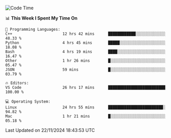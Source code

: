 
<!--START_SECTION:waka-->
![Code Time](http://img.shields.io/badge/Code%20Time-2%2C795%20hrs%2048%20mins-blue)

📊 **This Week I Spent My Time On** 

```text
💬 Programming Languages: 
C++                      12 hrs 42 mins      ████████████░░░░░░░░░░░░░   48.33 % 
Python                   4 hrs 45 mins       █████░░░░░░░░░░░░░░░░░░░░   18.08 % 
Bash                     4 hrs 19 mins       ████░░░░░░░░░░░░░░░░░░░░░   16.47 % 
Other                    1 hr 26 mins        █░░░░░░░░░░░░░░░░░░░░░░░░   05.47 % 
JSON                     59 mins             █░░░░░░░░░░░░░░░░░░░░░░░░   03.79 % 

🔥 Editors: 
VS Code                  26 hrs 17 mins      █████████████████████████   100.00 % 

💻 Operating System: 
Linux                    24 hrs 55 mins      ████████████████████████░   94.82 % 
Mac                      1 hr 21 mins        █░░░░░░░░░░░░░░░░░░░░░░░░   05.18 % 
```


 Last Updated on 22/11/2024 18:43:53 UTC
<!--END_SECTION:waka-->

